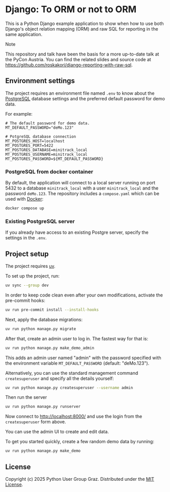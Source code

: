 # Django: To ORM or not to ORM

This is a Python Django example application to show when how to use both Django's object relation mapping (ORM) and raw SQL for reporting in the same application.

> [!NOTE]  
> This repository and talk have been the basis for a more up-to-date talk at the
> PyCon Austria. You can find the related slides and source code at
> <https://github.com/roskakori/django-reporting-with-raw-sql>.

## Environment settings

The project requires an environment file named `.env` to know about the [PostgreSQL](https://www.postgresql.org/) database settings and the preferred default password for demo data.

For example:

```dotenv
# The default password for demo data.
MT_DEFAULT_PASSWORD="deMo.123"

# PotgreSQL database connection
MT_POSTGRES_HOST=localhost
MT_POSTGRES_PORT=5422
MT_POSTGRES_DATABASE=minitrack_local
MT_POSTGRES_USERNAME=minitrack_local
MT_POSTGRES_PASSWORD=${MT_DEFAULT_PASSWORD}
```

### PostgreSQL from docker container

By default, the application will connect to a local server running on port 5432 to a database `minitrack_local` with a user `minitrack_local` and the password `deMo.123`. The repository includes a `compose.yaml` which can be used with [Docker](https://www.docker.com/):

```bash
docker compose up
```

### Existing PostgreSQL server

If you already have access to an existing Postgre server, specify the settings in the `.env`.

## Project setup

The project requires [uv](https://docs.astral.sh/uv/).

To set up the project, run:

```bash
uv sync --group dev
```

In order to keep code clean even after your own modifications, activate the pre-commit hooks:

```bash
uv run pre-commit install --install-hooks
```

Next, apply the database migrations:

```bash
uv run python manage.py migrate
```

After that, create an admin user to log in. The fastest way for that is:

```bash
uv run python manage.py make_demo_admin
```

This adds an admin user named "admin" with the password specified with the environment variable `MT_DEFAULT_PASSWORD` (default: "deMo.123").

Alternatively, you can use the standard management command `createsuperuser` and specify all the details yourself:

```bash
uv run python manage.py createsuperuser --username admin
```

Then run the server

```bash
uv run python manage.py runserver
```

Now connect to <http://localhost:8000/> and use the login from the `createsuperuser` form above.

You can use the admin UI to create and edit data.

To get you started quickly, create a few random demo data by running:

```bash
uv run python manage.py make_demo
```

## License

Copyright (c) 2025 Python User Group Graz. Distributed under the [MIT License](LICENSE).
